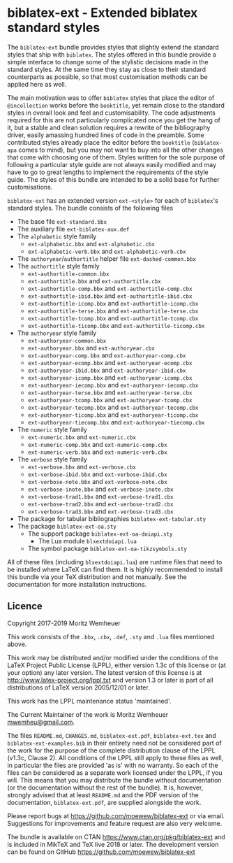 biblatex-ext - Extended biblatex standard styles
================================================

The `biblatex-ext` bundle provides styles that slightly extend the standard
styles that ship with `biblatex`. The styles offered in this bundle provide
a simple interface to change some of the stylistic decisions made in the
standard styles. At the same time they stay as close to their standard
counterparts as possible, so that most customisation methods can be applied
here as well.

The main motivation was to offer `biblatex` styles that place the editor of
`@incollection` works before the `booktitle`, yet remain close to the standard
styles in overall look and feel and customisability. The code adjustments
required for this are not particularly complicated once you get the hang of it,
but a stable and clean solution requires a rewrite of the bibliography driver,
easily amassing hundred lines of code in the preamble. Some contributed styles
already place the editor before the `booktitle` (`biblatex-apa` comes to mind),
but you may not want to buy into all the other changes that come with choosing
one of them. Styles written for the sole purpose of following a particular
style guide are not always easily modified and may have to go to great lengths
to implement the requirements of the style guide.
The styles of this bundle are intended to be a solid base for further
customisations.

`biblatex-ext` has an extended version `ext-<style>` for each of `biblatex`'s
standard styles. The bundle consists of the following files

- The base file `ext-standard.bbx`
- The auxiliary file `ext-biblatex-aux.def`
- The `alphabetic` style family
  - `ext-alphabetic.bbx` and `ext-alphabetic.cbx`
  - `ext-alphabetic-verb.bbx` and `ext-alphabetic-verb.cbx`
- The `authoryear`/`authortitle` helper file `ext-dashed-common.bbx`
- The `authortitle` style family
  - `ext-authortitle-common.bbx`
  - `ext-authortitle.bbx` and `ext-authortitle.cbx`
  - `ext-authortitle-comp.bbx` and `ext-authortitle-comp.cbx`
  - `ext-authortitle-ibid.bbx` and `ext-authortitle-ibid.cbx`
  - `ext-authortitle-icomp.bbx` and `ext-authortitle-icomp.cbx`
  - `ext-authortitle-terse.bbx` and `ext-authortitle-terse.cbx`
  - `ext-authortitle-tcomp.bbx` and `ext-authortitle-tcomp.cbx`
  - `ext-authortitle-ticomp.bbx` and `ext-authortitle-ticomp.cbx`
- The `authoryear` style family
  - `ext-authoryear-common.bbx`
  - `ext-authoryear.bbx` and `ext-authoryear.cbx`
  - `ext-authoryear-comp.bbx` and `ext-authoryear-comp.cbx`
  - `ext-authoryear-ecomp.bbx` and `ext-authoryear-ecomp.cbx`
  - `ext-authoryear-ibid.bbx` and `ext-authoryear-ibid.cbx`
  - `ext-authoryear-icomp.bbx` and `ext-authoryear-icomp.cbx`
  - `ext-authoryear-iecomp.bbx` and `ext-authoryear-iecomp.cbx`
  - `ext-authoryear-terse.bbx` and `ext-authoryear-terse.cbx`
  - `ext-authoryear-tcomp.bbx` and `ext-authoryear-tcomp.cbx`
  - `ext-authoryear-tecomp.bbx` and `ext-authoryear-tecomp.cbx`
  - `ext-authoryear-ticomp.bbx` and `ext-authoryear-ticomp.cbx`
  - `ext-authoryear-tiecomp.bbx` and `ext-authoryear-tiecomp.cbx`
- The `numeric` style family
  - `ext-numeric.bbx` and `ext-numeric.cbx`
  - `ext-numeric-comp.bbx` and `ext-numeric-comp.cbx`
  - `ext-numeric-verb.bbx` and `ext-numeric-verb.cbx`
- The `verbose` style family
  - `ext-verbose.bbx` and `ext-verbose.cbx`
  - `ext-verbose-ibid.bbx` and `ext-verbose-ibid.cbx`
  - `ext-verbose-note.bbx` and `ext-verbose-note.cbx`
  - `ext-verbose-inote.bbx` and `ext-verbose-inote.cbx`
  - `ext-verbose-trad1.bbx` and `ext-verbose-trad1.cbx`
  - `ext-verbose-trad2.bbx` and `ext-verbose-trad2.cbx`
  - `ext-verbose-trad3.bbx` and `ext-verbose-trad3.cbx`
- The package for tabular bibliographies `biblatex-ext-tabular.sty`
- The package `biblatex-ext-oa.sty`
  - The support package `biblatex-ext-oa-doiapi.sty`
    - The Lua module `blxextdoiapi.lua`
  - The symbol package `biblatex-ext-oa-tikzsymbols.sty`

All of these files (including `blxextdoiapi.lua`) are runtime files that
need to be installed where LaTeX can find them.
It is highly recommended to install this bundle via your TeX distribution
and not manually. See the documentation for more installation instructions.

## Licence

Copyright 2017-2019 Moritz Wemheuer

This work consists of the `.bbx`, `.cbx`, `.def`, `.sty` and `.lua` files
mentioned above.

This work may be distributed and/or modified under the
conditions of the LaTeX Project Public License (LPPL), either
version 1.3c of this license or (at your option) any later
version. The latest version of this license is at
http://www.latex-project.org/lppl.txt
and version 1.3 or later is part of all distributions of LaTeX
version 2005/12/01 or later.

This work has the LPPL maintenance status 'maintained'.

The Current Maintainer of the work is Moritz Wemheuer <mwemheu@gmail.com>.

The files `README.md`, `CHANGES.md`, `biblatex-ext.pdf`, `biblatex-ext.tex`
and `biblatex-ext-examples.bib` in their entirety need not be considered
part of the work for the purpose of the complete distribution clause of
the LPPL (v1.3c, Clause 2). All conditions of the LPPL still apply to these
files as well, in particular the files are provided 'as is' with no warranty.
So each of the files can be considered as a separate work licensed
under the LPPL, if you will.
This means that you may distribute the bundle without documentation
(or the documentation without the rest of the bundle).
It is, however, strongly advised that at least `README.md` and the PDF version
of the documentation, `biblatex-ext.pdf`, are supplied alongside the work.


Please report bugs at https://github.com/moewew/biblatex-ext or via email.
Suggestions for improvements and feature request are also very welcome.

The bundle is available on CTAN https://www.ctan.org/pkg/biblatex-ext
and is included in MikTeX and TeX live 2018 or later.
The development version can be found on GitHub
https://github.com/moewew/biblatex-ext
